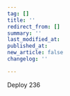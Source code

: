 ```yaml
---
tag: []
title: ''
redirect_from: []
summary: ''
last_modified_at: 
published_at: 
new_article: false
changelog: ''

---
```

Deploy 236